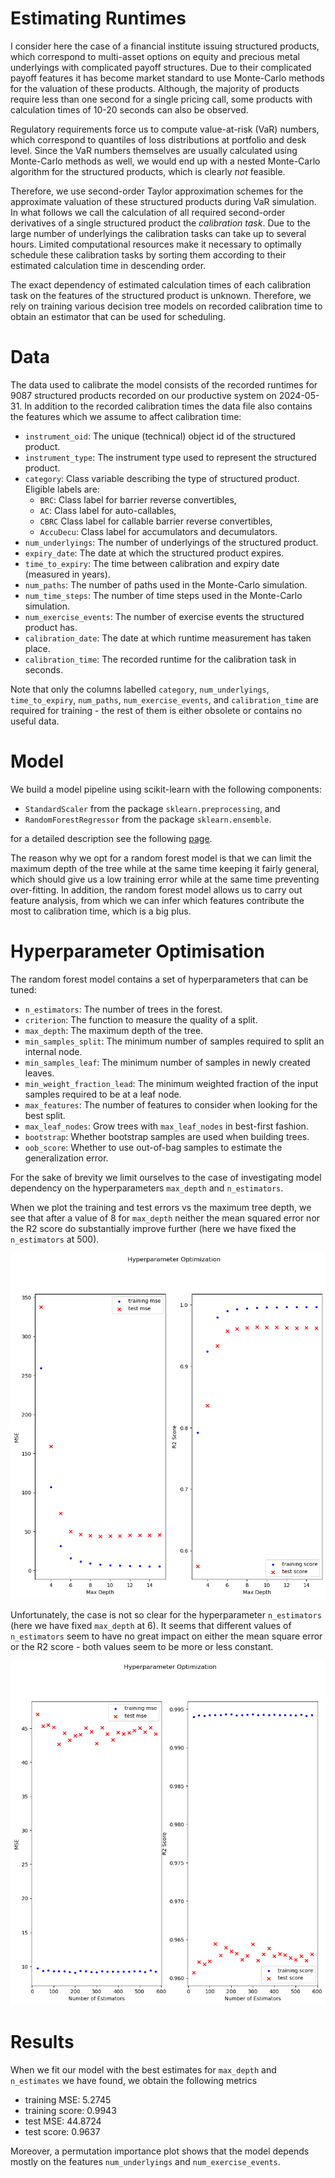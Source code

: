 # Estimating Runtimes

I consider here the case of a financial institute issuing structured products, which correspond to multi-asset
options  on equity and precious metal underlyings with complicated payoff structures. Due to their complicated
payoff features it has become market standard to use Monte-Carlo methods for the valuation of these products.
Although, the majority of products require less than one second for a single pricing call, some products with
calculation times of 10-20 seconds can also be observed.  

Regulatory requirements force us to compute value-at-risk (VaR) numbers, which correspond to quantiles of loss
distributions at portfolio and desk level. Since the VaR numbers themselves are usually calculated using
Monte-Carlo methods as well, we would end up with a nested Monte-Carlo algorithm for the structured products,
which is clearly *not* feasible.

Therefore, we use second-order Taylor approximation schemes for the approximate valuation of these structured
products during VaR simulation. In what follows we call the calculation of all required second-order derivatives
of a single structured product the *calibration task*. Due to the large number of underlyings the calibration
tasks can take up to several hours. Limited computational resources make it necessary to optimally schedule
these calibration tasks by sorting them according to their estimated calculation time in descending order.

The exact dependency of estimated calculation times of each calibration task on the features of the structured
product is unknown. Therefore, we rely on training various decision tree models on recorded calibration time to
obtain an estimator that can be used for scheduling.

# Data

The data used to calibrate the model consists of the recorded runtimes for 9087 structured products recorded
on our productive system on 2024-05-31. In addition to the recorded calibration times the data file also contains 
the features which we assume to affect calibration time:
* `instrument_oid`: The unique (technical) object id of the structured product.
* `instrument_type`: The instrument type used to represent the structured product.
* `category`: Class variable describing the type of structured product. Eligible labels are:
  * `BRC`: Class label for barrier reverse convertibles,
  * `AC`: Class label for auto-callables,
  * `CBRC` Class label for callable barrier reverse convertibles,
  * `AccuDecu`: Class label for accumulators and decumulators.
* `num_underlyings`: The number of underlyings of the structured product.
* `expiry_date`: The date at which the structured product expires.
* `time_to_expiry`: The time between calibration and expiry date (measured in years).
* `num_paths`: The number of paths used in the Monte-Carlo simulation.
* `num_time_steps`: The number of time steps used in the Monte-Carlo simulation.
* `num_exercise_events`: The number of exercise events the structured product has.
* `calibration_date`:  The date at which runtime measurement has taken place.
* `calibration_time`: The recorded runtime for the calibration task in seconds. 

Note that only the columns labelled `category`, `num_underlyings`, `time_to_expiry`, `num_paths`, `num_exercise_events`,
and `calibration_time` are required for training - the rest of them is either obsolete or contains no useful data. 

# Model

We build a model pipeline using scikit-learn with the following components:
* `StandardScaler` from the package `sklearn.preprocessing`, and
* `RandomForestRegressor` from the package `sklearn.ensemble`.

for a detailed description see the following [page](https://scikit-learn.org/0.16/modules/generated/sklearn.ensemble.RandomForestRegressor.html#sklearn-ensemble-randomforestregressor).

The reason why we opt for a random forest model is that we can limit the maximum depth of the tree while at the
same time keeping it fairly general, which should give us a low training error while at the same time preventing
over-fitting. In addition, the random forest model allows us to carry out feature analysis, from which we can infer
which features contribute the most to calibration time, which is a big plus.

# Hyperparameter Optimisation

The random forest model contains a set of hyperparameters that can be tuned:
* `n_estimators`: The number of trees in the forest.
* `criterion`: The function to measure the quality of a split.
* `max_depth`: The maximum depth of the tree. 
* `min_samples_split`: The minimum number of samples required to split an internal node.
* `min_samples_leaf`: The minimum number of samples in newly created leaves.
* `min_weight_fraction_lead`: The minimum weighted fraction of the input samples required to be at a leaf node.
* `max_features`: The number of features to consider when looking for the best split.
* `max_leaf_nodes`: Grow trees with `max_leaf_nodes` in best-first fashion. 
* `bootstrap`: Whether bootstrap samples are used when building trees.
* `oob_score`: Whether to use out-of-bag samples to estimate the generalization error.

For the sake of brevity we limit ourselves to the case of investigating model dependency on the hyperparameters
`max_depth` and `n_estimators`.

When we plot the training and test errors vs the maximum tree depth, we see that after a value of 8 for `max_depth`
neither the mean squared error nor the R2 score do substantially improve further (here we have fixed the `n_estimators`
at 500).

![max_depth](media/max_depth.png)

Unfortunately, the case is not so clear for the hyperparameter `n_estimators` (here we have fixed `max_depth` at 6).
It seems that different values of `n_estimators` seem to have no great impact on either the mean square error or the
R2 score - both values seem to be more or less constant. 

![number_of_estimators](media/number_of_estimators.png)

# Results

When we fit our model with the best estimates for `max_depth` and `n_estimates` we have found, we obtain the following
metrics

* training MSE: 5.2745
* training score: 0.9943
* test MSE: 44.8724
* test score: 0.9637

Moreover, a permutation importance plot shows that the model depends mostly on the features `num_underlyings` and
`num_exercise_events`.